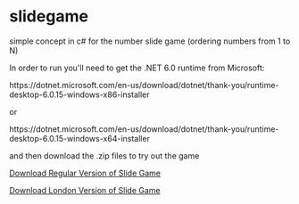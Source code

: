 # slidegame
simple concept in c# for the number slide game (ordering numbers from 1 to N)

In order to run you'll need to get the .NET 6.0 runtime from Microsoft:
<p>https://dotnet.microsoft.com/en-us/download/dotnet/thank-you/runtime-desktop-6.0.15-windows-x86-installer</p>
or
<p>https://dotnet.microsoft.com/en-us/download/dotnet/thank-you/runtime-desktop-6.0.15-windows-x64-installer</p>

and then download the .zip files to try out the game

<p>
  <a href="https://github.com/AFunProgrammer/slidegame/raw/main/Slidegame.zip">Download Regular Version of Slide Game</a>
</p>
<p>
  <a href="https://github.com/AFunProgrammer/slidegame/raw/main/SlideGame_LondonVersion.zip">Download London Version of Slide Game</a>
</p>
